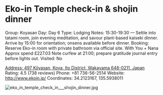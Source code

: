 # Eko-in Temple check-in & shojin dinner

Group: Koyasan
Day: Day 6
Type: Lodging
Notes: 15:30-19:30 — Settle into tatami room, join evening meditation, and savour plant-based kaiseki dinner. Arrive by 15:00 for orientation; onsens available before dinner. Booking: Reserve Eko-in room with private bathroom via official site. With You + Nana Approx spend £227.03 Note curfew at 21:00; prepare gratitude journal entry before lights out.
Visited: No

[Address: 497 Kōyasan, Koya, Ito District, Wakayama 648-0211, Japan](https://maps.google.com/?cid=17557195955039242223)
Rating: 4.5 (738 reviews)
Phone: +81 736-56-2514
Website: http://www.ekoin.jp/
Coordinates: 34.2123167, 135.5938011

![eko_in_temple_check_in___shojin_dinner.jpg](Eko-in%20Temple%20check-in%20-%20shojin%20dinner%20ekointemplec0118130a09/eko_in_temple_check_in___shojin_dinner.jpg)
